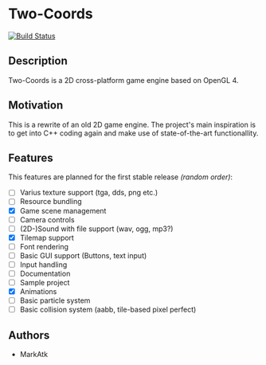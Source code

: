 # Two-Coords

[![Build Status](https://travis-ci.org/markatk/two-coords.svg?branch=develop)](https://travis-ci.org/markatk/two-coords)

## Description

Two-Coords is a 2D cross-platform game engine based on OpenGL 4.

## Motivation

This is a rewrite of an old 2D game engine. The project's main inspiration is to get into C++ coding again and make use of state-of-the-art functionallity.

## Features

This features are planned for the first stable release *(random order)*:

- [ ] Varius texture support (tga, dds, png etc.)
- [ ] Resource bundling
- [X] Game scene management
- [ ] Camera controls
- [ ] (2D-)Sound with file support (wav, ogg, mp3?)
- [X] Tilemap support
- [ ] Font rendering
- [ ] Basic GUI support (Buttons, text input)
- [ ] Input handling
- [ ] Documentation
- [ ] Sample project
- [X] Animations
- [ ] Basic particle system
- [ ] Basic collision system (aabb, tile-based pixel perfect)

## Authors

- MarkAtk
